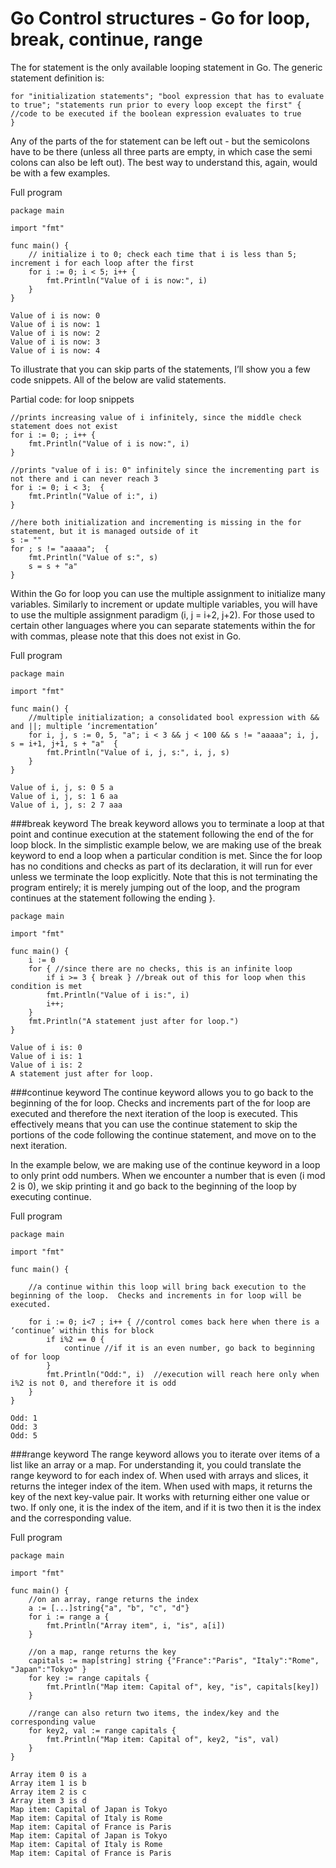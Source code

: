 # Go Control structures - Go for loop, break, continue, range

The for statement is the only available looping statement in Go. The generic statement definition is:

```
for "initialization statements"; "bool expression that has to evaluate to true"; "statements run prior to every loop except the first" {
//code to be executed if the boolean expression evaluates to true
}
```

Any of the parts of the for statement can be left out - but the semicolons have to be there (unless all three parts are empty, in which case the semi colons can also be left out). The best way to understand this, again, would be with a few examples. 

Full program
```
package main

import "fmt"

func main() {
    // initialize i to 0; check each time that i is less than 5; increment i for each loop after the first
    for i := 0; i < 5; i++ {
        fmt.Println("Value of i is now:", i)
    }
}
```
```
Value of i is now: 0
Value of i is now: 1
Value of i is now: 2
Value of i is now: 3
Value of i is now: 4
```

To illustrate that you can skip parts of the statements, I’ll show you a few code snippets. All of the below are valid statements.

Partial code: for loop snippets
```
//prints increasing value of i infinitely, since the middle check statement does not exist
for i := 0; ; i++ {
    fmt.Println("Value of i is now:", i)
}

//prints "value of i is: 0" infinitely since the incrementing part is not there and i can never reach 3
for i := 0; i < 3;  {
    fmt.Println("Value of i:", i)
}

//here both initialization and incrementing is missing in the for statement, but it is managed outside of it
s := ""
for ; s != "aaaaa";  {
    fmt.Println("Value of s:", s)
    s = s + "a"
}
```

Within the Go for loop you can use the multiple assignment to initialize many variables. Similarly to increment or update multiple variables, you will have to use the multiple assignment paradigm (i, j = i+2, j+2). For those used to certain other languages where you can separate statements within the for with commas, please note that this does not exist in Go.

Full program
```
package main

import "fmt"

func main() {
    //multiple initialization; a consolidated bool expression with && and ||; multiple ‘incrementation’
    for i, j, s := 0, 5, "a"; i < 3 && j < 100 && s != "aaaaa"; i, j, s = i+1, j+1, s + "a"  {
        fmt.Println("Value of i, j, s:", i, j, s)
    }
}
```
```
Value of i, j, s: 0 5 a
Value of i, j, s: 1 6 aa
Value of i, j, s: 2 7 aaa
```

###break keyword
The break keyword allows you to terminate a loop at that point and continue execution at the statement following the end of the for loop block. In the simplistic example below, we are making use of the break keyword to end a loop when a particular condition is met. Since the for loop has no conditions and checks as part of its declaration, it will run for ever unless we terminate the loop explicitly. Note that this is not terminating the program entirely; it is merely jumping out of the loop, and the program continues at the statement following the ending }. 
```
package main

import "fmt"

func main() {
    i := 0
    for { //since there are no checks, this is an infinite loop
        if i >= 3 { break } //break out of this for loop when this condition is met
        fmt.Println("Value of i is:", i)
        i++;
    }
    fmt.Println("A statement just after for loop.") 
}
```
```
Value of i is: 0
Value of i is: 1
Value of i is: 2
A statement just after for loop.

```

###continue keyword
The continue keyword allows you to go back to the beginning of the for loop. Checks and increments part of the for loop are executed and therefore the next iteration of the loop is executed. This effectively means that you can use the continue statement to skip the portions of the code following the continue statement, and move on to the next iteration.

In the example below, we are making use of the continue keyword in a loop to only print odd numbers. When we encounter a number that is even (i mod 2 is 0), we skip printing it and go back to the beginning of the loop by executing continue. 

Full program
```
package main

import "fmt"

func main() {
    
    //a continue within this loop will bring back execution to the beginning of the loop.  Checks and increments in for loop will be executed.

    for i := 0; i<7 ; i++ { //control comes back here when there is a ‘continue’ within this for block
        if i%2 == 0 { 
            continue //if it is an even number, go back to beginning of for loop
        }
        fmt.Println("Odd:", i)  //execution will reach here only when i%2 is not 0, and therefore it is odd
    }
}
```
```
Odd: 1
Odd: 3
Odd: 5
```

###range keyword
The range keyword allows you to iterate over items of a list like an array or a map. For understanding it, you could translate the range keyword to for each index of. When used with arrays and slices, it returns the integer index of the item. When used with maps, it returns the key of the next key-value pair. It works with returning either one value or two. If only one, it is the index of the item, and if it is two then it is the index and the corresponding value.

Full program
```
package main

import "fmt"

func main() {
    //on an array, range returns the index
    a := [...]string{"a", "b", "c", "d"}
    for i := range a {
        fmt.Println("Array item", i, "is", a[i])
    }

    //on a map, range returns the key 
    capitals := map[string] string {"France":"Paris", "Italy":"Rome", "Japan":"Tokyo" }
    for key := range capitals {
        fmt.Println("Map item: Capital of", key, "is", capitals[key])
    }

    //range can also return two items, the index/key and the corresponding value 
    for key2, val := range capitals {
        fmt.Println("Map item: Capital of", key2, "is", val)
    }
}
```
```
Array item 0 is a
Array item 1 is b
Array item 2 is c
Array item 3 is d
Map item: Capital of Japan is Tokyo
Map item: Capital of Italy is Rome
Map item: Capital of France is Paris
Map item: Capital of Japan is Tokyo
Map item: Capital of Italy is Rome
Map item: Capital of France is Paris
```